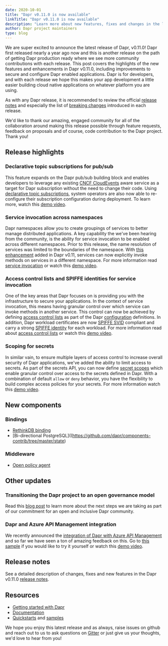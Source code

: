 ```yaml
---
date: 2020-10-01
title: "Dapr v0.11.0 is now available"
linkTitle: "Dapr v0.11.0 is now available"
description: "Learn more about new features, fixes and changes in the latest Dapr release"
author: Dapr project maintainers
type: blog
---
```


We are super excited to announce the latest release of Dapr, v0.11.0! Dapr first released nearly a year ago now and this is another release on the path of getting Dapr production ready where we see more community contributions with each release. This post covers the highlights of the new features and enhancements in Dapr v0.11.0, including improvements to secure and configure Dapr enabled applications. Dapr is for developers, and with each release we hope this makes your app development a little easier building cloud native applications on whatever platform you are using. 

As with any Dapr release, it is recommended to review the official [release notes](https://github.com/dapr/dapr/releases/tag/v0.11.0) and especially the list of [breaking changes](https://github.com/dapr/dapr/releases/tag/v0.11.0#breaking-changes) introduced in each release.

We'd like to thank our amazing, engaged community for all of the collaboration around making this release possible through feature requests, feedback on proposals and of course, code contribution to the Dapr project. Thank you!

## Release highlights

### Declarative topic subscriptions for pub/sub

This feature expands on the Dapr pub/sub building block and enables developers to leverage any existing [CNCF CloudEvents](https://cloudevents.io/) aware service as a target for Dapr subscription without the need to change their code. Using [declarative topic subscriptions](https://github.com/dapr/docs/blob/master/howto/consume-topic/README.md#declarative-subscriptions), system operators are also now able to re-configure their subscription configuration during deployment. To learn more, watch this [demo video](https://www.youtube.com/watch?v=LYYV_jouEuA&t=105).

### Service invocation across namespaces

Dapr namespaces allow you to create groupings of services to better manage distributed applications. A key capability the we've been hearing from the community, is the ability for service invocation to be enabled across different namespaces. Prior to this release, the name resolution of services was limited to the boundaries of the namespace. With [this enhancement](https://github.com/dapr/docs/tree/master/concepts/service-invocation#namespaces-scoping) added in Dapr v0.11, services can now explicitly invoke methods on services in a different namespace. For more information read [service invocation](https://github.com/dapr/docs/tree/master/concepts/service-invocation) or watch this [demo video](https://www.youtube.com/watch?v=LYYV_jouEuA&feature=youtu.be&t=495).

### Access control lists and SPIFFE identities for service invocation

One of the key areas that Dapr focuses on is providing you with the infrastructure to secure your applications. In the context of service invocation, this means having granular control over which service can invoke methods in another service. This control can now be achieved by defining [access control lists](https://github.com/dapr/docs/tree/master/concepts/service-invocation#service-access-security) as part of the Dapr [configuration](https://github.com/dapr/docs/blob/master/concepts/configuration/README.md) definitions. In addition, Dapr workload certificates are now [SPIFFE SVID](https://spiffe.io/docs/latest/spiffe/concepts/#spiffe-verifiable-identity-document-svid) compliant and carry a strong [SPIFFE identity](https://spiffe.io/docs/latest/spiffe/concepts/#spiffe-id) for each workload. For more information read about [access control lists](https://github.com/dapr/docs/tree/master/howto/allowlists-serviceinvocation/README.md) or watch this [demo video](https://www.youtube.com/watch?v=j99RN_nxExA&t=1110).

### Scoping for secrets

In similar vain, to ensure multiple layers of access control to increase overall security of Dapr applications, we've added the ability to limit access to secrets. As part of the secrets API, you can now define [secret scopes](https://github.com/dapr/docs/blob/master/howto/secrets-scopes/README.md) which enable granular control over access to the secrets defined in Dapr. With a combination of default `allow` or `deny` behavior, you have the flexibility to build complex access policies for your secrets. For more information watch this [demo video](https://www.youtube.com/watch?v=j99RN_nxExA&t=2271).

## New components

### Bindings

- [RethinkDB binding](https://github.com/dapr/components-contrib/tree/master/state)
- [Bi-directional PostgreSQL]((https://github.com/dapr/components-contrib/tree/master/state)

### Middleware

- [Open policy agent](https://github.com/dapr/docs/blob/master/howto/policies-with-opa/README.md)

## Other updates

### Transitioning the Dapr project to an open governance model
Read this [blog post](https://blog.dapr.io/posts/2020/09/30/transitioning-the-dapr-project-to-open-governance/) to learn more about the next steps we are taking as part of our commitment for an open and inclusive Dapr community.

### Dapr and Azure API Management integration
We recently announced the [integration of Dapr with Azure API Management](https://cloudblogs.microsoft.com/opensource/2020/09/22/announcing-dapr-integration-azure-api-management-service-apim/) and so far we have seen a ton of amazing feedback on this. Go to [this sample](https://github.com/dapr/samples/tree/master/dapr-apim-integration) if you would like to try it yourself or watch this [demo video](https://www.youtube.com/watch?v=j99RN_nxExA&t=146).

## Release notes
See a detailed description of changes, fixes and new features in the Dapr v0.11.0 [release notes](https://github.com/dapr/dapr/releases/tag/v0.11.0).

## Resources

- [Getting started with Dapr](https://github.com/dapr/docs/blob/master/getting-started/README.md)
- [Documentation](https://github.com/dapr/docs)
- [Quickstarts](https://github.com/dapr/quickstarts) and [samples](https://github.com/dapr/samples)

 We hope you enjoy this latest release and as always, raise issues on github and reach out to us to ask questions on [Gitter](https://gitter.im/Dapr/) or just give us your thoughts, we'd love to hear from you!
